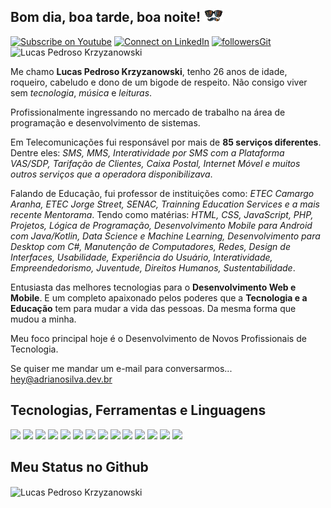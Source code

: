 ## Bom dia, boa tarde, boa noite! <img src="https://github.com/LucasKrzy/LucasKrzy/blob/main/hey.gif?raw=true" width="32px">

[![Subscribe on Youtube](https://img.shields.io/badge/--youtube?label=Youtube&logo=Youtube&style=social)](https://www.youtube.com/channel/UC6ereSIzJmpzzcDB3TNfyRw/) [![Connect on LinkedIn](https://img.shields.io/badge/--linkedin?label=LinkedIn&logo=LinkedIn&style=social)](https://www.linkedin.com/in/lucas-krzyzanowski-44928b161/) [![followersGit](https://img.shields.io/github/followers/LucasKrzy?style=social)](https://github.com/LucasKrzy) <img src="https://komarev.com/ghpvc/?username=LucasKrzy&label=Profile%20views&color=0e75b6&style=social" alt="Lucas Pedroso Krzyzanowski" />


Me chamo **Lucas Pedroso Krzyzanowski**, tenho 26 anos de idade, roqueiro, cabeludo e dono de um bigode de respeito. Não consigo viver sem *tecnologia*, *música* e *leituras*.

Profissionalmente ingressando no mercado de trabalho na área de programação e desenvolvimento de sistemas. 


Em Telecomunicações fui responsável por mais de **85 serviços diferentes**. Dentre eles: *SMS, MMS, Interatividade por SMS com a Plataforma VAS/SDP, Tarifação de Clientes, Caixa Postal, Internet Móvel e muitos outros serviços que a operadora disponibilizava*.

Falando de Educação, fui professor de instituições como: *ETEC Camargo Aranha, ETEC Jorge Street, SENAC, Trainning Education Services e a mais recente Mentorama*. Tendo como matérias: *HTML, CSS, JavaScript, PHP, Projetos, Lógica de Programação, Desenvolvimento Mobile para Android com Java/Kotlin, Data Science e Machine Learning, Desenvolvimento para Desktop com C#, Manutenção de Computadores, Redes, Design de Interfaces, Usabilidade, Experiência do Usuário, Interatividade, Empreendedorismo, Juventude, Direitos Humanos, Sustentabilidade*.

Entusiasta das melhores tecnologias para o **Desenvolvimento Web e Mobile**. E um completo apaixonado pelos poderes que a **Tecnologia e a Educação** tem para mudar a vida das pessoas. Da mesma forma que mudou a minha.

Meu foco principal hoje é o Desenvolvimento de Novos Profissionais de Tecnologia. 

Se quiser me mandar um e-mail para conversarmos... [hey@adrianosilva.dev.br](mailto:hey@adrianosilva.dev.br)
## Tecnologias, Ferramentas e Linguagens

<code><img width="10%" src="https://www.vectorlogo.zone/logos/visualstudio_code/visualstudio_code-ar21.svg"></code> <code><img width="10%" src="https://www.vectorlogo.zone/logos/eclipse/eclipse-ar21.svg"></code> <code><img width="10%" src="https://www.vectorlogo.zone/logos/atom_io/atom_io-ar21.svg"></code> <code><img width="10%" src="https://www.vectorlogo.zone/logos/git-scm/git-scm-ar21.svg"></code> <code><img width="10%" src="https://www.vectorlogo.zone/logos/github/github-ar21.svg"></code> </code> <code><img width="10%" src="https://www.vectorlogo.zone/logos/java/java-ar21.svg"></code> <code><img width="10%" src="https://www.vectorlogo.zone/logos/javascript/javascript-ar21.svg"></code> 
<code><img width="10%" src="https://www.vectorlogo.zone/logos/getbootstrap/getbootstrap-ar21.svg"></code> <code><img width="10%" src="https://www.vectorlogo.zone/logos/netlifyapp_watercss/netlifyapp_watercss-ar21.svg"></code> </code> <code><img width="10%" src="https://www.vectorlogo.zone/logos/w3_html5/w3_html5-ar21.svg"></code> <code><img width="10%" src="https://www.vectorlogo.zone/logos/mysql/mysql-ar21.svg"></code> <code><img width="10%" src="https://upload.wikimedia.org/wikipedia/de/a/aa/Heidisql_logo.svg"></code> <code><img width="10%" src="https://www.vectorlogo.zone/logos/hibernate/hibernate-ar21.svg"></code> </code> <code><img width="10%" src="https://www.vectorlogo.zone/logos/apache_tomcat/apache_tomcat-ar21.svg"></code>
## Meu Status no Github

<img align="center" src="https://github-readme-stats.vercel.app/api?username=LucasKrzy&show_icons=true&locale=en" alt="Lucas Pedroso Krzyzanowski" />

<!--
**LucasKrzy/LucasKrzy** is a ✨ _special_ ✨ repository because its `README.md` (this file) appears on your GitHub profile.

Here are some ideas to get you started:

- 🔭 I’m currently working on ...
- 🌱 I’m currently learning ...
- 👯 I’m looking to collaborate on ...
- 🤔 I’m looking for help with ...
- 💬 Ask me about ...
- 📫 How to reach me: ...
- 😄 Pronouns: ...
- ⚡ Fun fact: ...
-->
